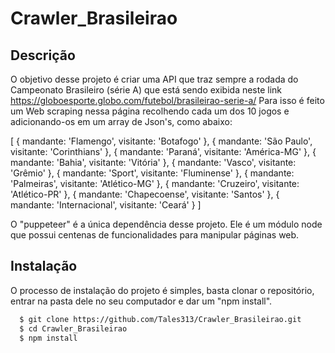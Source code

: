 # Crawler_Brasileirao

## Descrição
O objetivo desse projeto é criar uma API que traz sempre a rodada do Campeonato Brasileiro (série A) que está sendo exibida neste link https://globoesporte.globo.com/futebol/brasileirao-serie-a/
Para isso é feito um Web scraping nessa página recolhendo cada um dos 10 jogos e adicionando-os em um array de Json's, como abaixo:

[ 
  { mandante: 'Flamengo', visitante: 'Botafogo' },
  { mandante: 'São Paulo', visitante: 'Corinthians' },
  { mandante: 'Paraná', visitante: 'América-MG' },
  { mandante: 'Bahia', visitante: 'Vitória' },
  { mandante: 'Vasco', visitante: 'Grêmio' },
  { mandante: 'Sport', visitante: 'Fluminense' },
  { mandante: 'Palmeiras', visitante: 'Atlético-MG' },
  { mandante: 'Cruzeiro', visitante: 'Atlético-PR' },
  { mandante: 'Chapecoense', visitante: 'Santos' },
  { mandante: 'Internacional', visitante: 'Ceará' }
]

O "puppeteer" é a única dependência desse projeto. Ele é um módulo node que possui centenas de funcionalidades para manipular páginas web.

## Instalação
O processo de instalação do projeto é simples, basta clonar o repositório, entrar na pasta dele no seu computador e dar um "npm install".
``` bash
  $ git clone https://github.com/Tales313/Crawler_Brasileirao.git
  $ cd Crawler_Brasileirao
  $ npm install
  ```